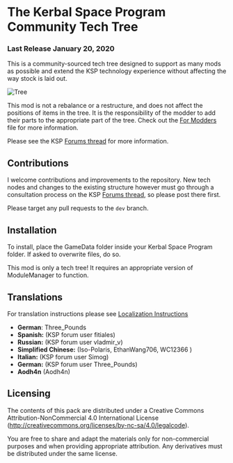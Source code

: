 # The Kerbal Space Program Community Tech Tree
### Last Release January 20, 2020

This is a community-sourced tech tree designed to support as many mods as possible and extend the KSP technology experience without affecting the way stock is laid out.

![Tree](http://i.imgur.com/XCkHCrs.png)

This mod is not a rebalance or a restructure, and does not affect the positions of items in the tree. It is the responsibility of the modder to add their parts to the appropriate part of the tree. Check out the [For Modders](https://github.com/post-kerbin-mining-corporation/CommunityTechTree/blob/master/ForModders.md) file for more information.

Please see the KSP [Forums thread](https://forum.kerbalspaceprogram.com/index.php?/topic/90530-131-community-tech-tree-july-26th-new-techs/) for more information.

## Contributions

I welcome contributions and improvements to the repository. New tech nodes and changes to the existing structure however must go through a consultation process on the KSP [Forums thread](https://forum.kerbalspaceprogram.com/index.php?/topic/90530-131-community-tech-tree-july-26th-new-techs/), so please post there first.

Please target any pull requests to the `dev` branch.

## Installation

To install, place the GameData folder inside your Kerbal Space Program folder. If asked to overwrite files, do so.

This mod is only a tech tree! It requires an appropriate version of ModuleManager to function.


## Translations

For translation instructions please see [Localization Instructions](https://github.com/post-kerbin-mining-corporation/CommunityTechTree/blob/master/GameData/CommunityTechTree/Localization/Localization.md)

* **German**: Three_Pounds
* **Spanish:** (KSP forum user fitiales)
* **Russian:** (KSP forum user vladmir_v)
* **Simplified Chinese:** (Iso-Polaris, EthanWang706,  WC12366 )
* **Italian:** (KSP forum user Simog)
* **German:** (KSP forum user Three_Pounds)
* **Aodh4n** (Aodh4n)

## Licensing

The contents of this pack are distributed under a Creative Commons Attribution-NonCommercial 4.0 International License (http://creativecommons.org/licenses/by-nc-sa/4.0/legalcode).

You are free to share and adapt the materials only for non-commercial purposes and when providing appropriate attribution. Any derivatives must be distributed under the same license.
